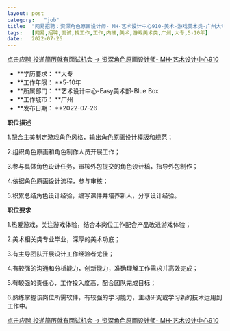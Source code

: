 ```yaml
---
layout:	post
category:	"job"
title:	"网易招聘：资深角色原画设计师- MH-艺术设计中心910-美术-游戏美术类-广州大专5-10年"
tags:	[网易,招聘,面试,找工作,工作,内推,美术,游戏美术类,广州,大专,5-10年]
date:	2022-07-26
---
```


[点击应聘 投递简历就有面试机会 ->  资深角色原画设计师- MH-艺术设计中心910](http://mobile.bole.netease.com/bole/boleDetail?id=41819&employeeId=346f03c3cda5f04c&key=all)



- **学历要求： **大专
- **工作年限： **5-10年
- **所属部门： **艺术设计中心-Easy美术部-Blue Box
- **工作城市： **广州
- **发布日期： **2022-07-26



**职位描述**

1.配合主美制定游戏角色风格，输出角色原画设计模版和规范；

2.组织角色原画和角色制作人员开展工作；

3.参与具体角色设计任务，审核外包提交的角色设计稿，指导外包制作；

4.依据角色原画设计流程，参与审核；

5.积累总结角色设计经验，编写课件并培养新人，分享设计经验。





**职位要求**

1.热爱游戏，关注游戏体验，结合本岗位工作配合产品改进游戏体验；

2.美术相关类专业毕业，深厚的美术功底；

3.有主导团队开展设计工作经验者尤佳；

4.有较强的沟通和分析能力，创新能力，准确理解工作需求并高效完成；

5.有较强的责任心，工作投入度高，配合团队完成目标；

6.熟练掌握该岗位所需软件，有较强的学习能力，主动研究或学习新的技术运用到工作中。



[点击应聘 投递简历就有面试机会 ->  资深角色原画设计师- MH-艺术设计中心910](http://mobile.bole.netease.com/bole/boleDetail?id=41819&employeeId=346f03c3cda5f04c&key=all)